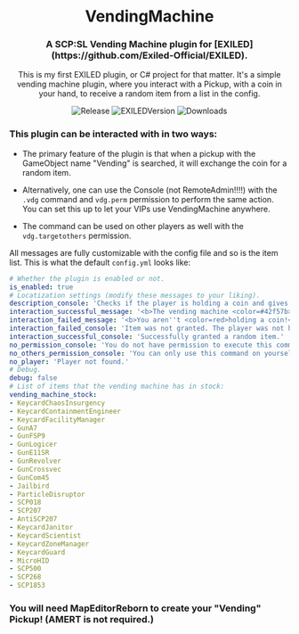 <h1 align="center"> VendingMachine</h1>
<h3 align="center">A SCP:SL Vending Machine plugin for [EXILED](https://github.com/Exiled-Official/EXILED).</h3>

<div align="center">

This is my first EXILED plugin, or C# project for that matter. It's a simple vending machine plugin, where you interact with a Pickup, with a coin in your hand, to receive a random item from a list in the config.

![Release](https://img.shields.io/github/v/tag/razormontana/VendingMachine?logo=github&label=Version)
![EXILEDVersion](https://img.shields.io/badge/EXILED_Version-8.9.7-crimson?logo=scpfoundation)
![Downloads](https://img.shields.io/github/downloads/razormontana/VendingMachine/total?logo=googleanalytics&logoColor=white&label=Downloads&color=green)

</div>

### This plugin can be interacted with in two ways:

- The primary feature of the plugin is that when a pickup with the GameObject name "Vending" is searched, it will exchange the coin for a random item.
  
- Alternatively, one can use the Console (not RemoteAdmin!!!!) with the ```.vdg``` command and ```vdg.perm``` permission to perform the same action. You can set this up to let your VIPs use VendingMachine anywhere.
  
- The command can be used on other players as well with the ```vdg.targetothers``` permission.

All messages are fully customizable with the config file and so is the item list. This is what the default ```config.yml``` looks like:

```Yaml
# Whether the plugin is enabled or not.
is_enabled: true
# Locatization settings (modify these messages to your liking).
description_console: 'Checks if the player is holding a coin and gives a random item if so.'
interaction_successful_message: '<b>The vending machine <color=#42f57b>dispensed something.</color></b>'
interaction_failed_message: '<b>You aren''t <color=red>holding a coin!</color></b>'
interaction_failed_console: 'Item was not granted. The player was not holding a coin.'
interaction_successful_console: 'Successfully granted a random item.'
no_permission_console: 'You do not have permission to execute this command.'
no_others_permission_console: 'You can only use this command on yourself with your current permissions.'
no_player: 'Player not found.'
# Debug.
debug: false
# List of items that the vending machine has in stock:
vending_machine_stock:
- KeycardChaosInsurgency
- KeycardContainmentEngineer
- KeycardFacilityManager
- GunA7
- GunFSP9
- GunLogicer
- GunE11SR
- GunRevolver
- GunCrossvec
- GunCom45
- Jailbird
- ParticleDisruptor
- SCP018
- SCP207
- AntiSCP207
- KeycardJanitor
- KeycardScientist
- KeycardZoneManager
- KeycardGuard
- MicroHID
- SCP500
- SCP268
- SCP1853
```


### You will need MapEditorReborn to create your "Vending" Pickup! (AMERT is not required.)
